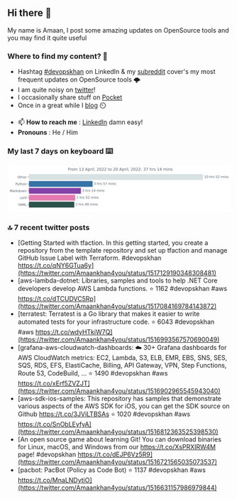 <!--- [![Hits](https://hits.seeyoufarm.com/api/count/incr/badge.svg?url=https%3A%2F%2Fgithub.com%2Fakhan4u%2Fhit-counter&count_bg=%2379C83D&title_bg=%23555555&icon=&icon_color=%23E7E7E7&title=visits&edge_flat=false)](https://hits.seeyoufarm.com) --->

## Hi there 👋

My name is Amaan, I post some amazing updates on OpenSource tools and you may find it quite useful

### Where to find my content? 🤔

* Hashtag [#devopskhan](https://www.linkedin.com/feed/hashtag/devopskhan/) on LinkedIn & my [subreddit](https://www.reddit.com/r/devopskhan/) cover's my most frequent updates on OpenSource tools 🌩️
* I am quite noisy on [twitter](https://twitter.com/Amaankhan4you)!
* I occasionally share stuff on [Pocket](https://getpocket.com/@ej6g8d1dp2829A16a9Tf5d4T6bAMp3d8791rejDe86yem3bm4e14ex4fT4dluk29)
* Once in a great while I [blog](https://linuxparrot.com/) ⏲️


- 📫 **How to reach me** : [LinkedIn](https://www.linkedin.com/in/amaan-khan-linux-ninja) damn easy!
- **Pronouns** : He / Him

### My last 7 days on keyboard ⌨️

<img src="https://github.com/akhan4u/akhan4u/blob/main/images/stat.svg" alt="Amaan's Wakatime Activity!"/>

### 🔝 7 recent twitter posts
<!-- DEVDOJO:START -->
- [Getting Started with tfaction. In this getting started, you create a repository from the template repository and set up tfaction and manage GitHub Issue Label with Terraform. #devopskhan https://t.co/qNY6GTua6y](https://twitter.com/Amaankhan4you/status/1517129190348308481)
- [aws-lambda-dotnet: Libraries, samples and tools to help .NET Core developers develop AWS Lambda functions.
⭐️ 1162
#devopskhan #aws
https://t.co/dTCUDVC5Rp](https://twitter.com/Amaankhan4you/status/1517084169784143872)
- [terratest:  Terratest is a Go library that makes it easier to write automated tests for your infrastructure code.
⭐️ 6043
#devopskhan #aws
https://t.co/wdyHTkiW7Q](https://twitter.com/Amaankhan4you/status/1516993567570690049)
- [grafana-aws-cloudwatch-dashboards: :cloud: 30+ Grafana dashboards for AWS CloudWatch metrics: EC2, Lambda, S3, ELB, EMR, EBS, SNS, SES, SQS, RDS, EFS, ElastiCache, Billing, API Gateway, VPN, Step Functions, Route 53, CodeBuild, ...
⭐️ 1490
#devopskhan #aws
https://t.co/xErf5ZVZJT](https://twitter.com/Amaankhan4you/status/1516902965545943040)
- [aws-sdk-ios-samples: This repository has samples that demonstrate various aspects of the AWS SDK for iOS, you can get the SDK source on Github https://t.co/3JViLTBSAs
⭐️ 1020
#devopskhan #aws
https://t.co/SnObLEyfyA](https://twitter.com/Amaankhan4you/status/1516812363525398530)
- [An open source game about learning Git! You can download binaries for Linux, macOS, and Windows from our https://t.co/XsPRXIRW4M page! #devopskhan https://t.co/dEJP6Vz5R9](https://twitter.com/Amaankhan4you/status/1516721565035073537)
- [pacbot: PacBot &lpar;Policy as Code Bot&rpar;
⭐️ 1137
#devopskhan #aws
https://t.co/MnaLNDytiO](https://twitter.com/Amaankhan4you/status/1516631157986979844)
<!-- DEVDOJO:END -->

<!-- ![Amaan's GitHub stats](https://github-readme-stats.vercel.app/api?username=akhan4u&count_private=true&show_icons=true&hide=contribs) -->
